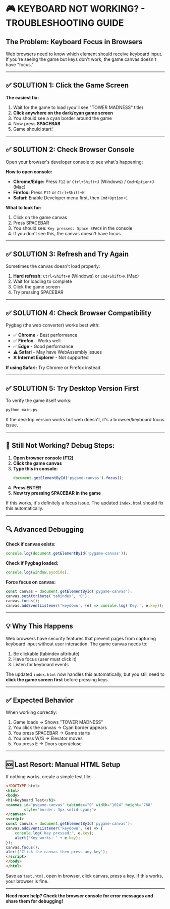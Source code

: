 # 🎮 KEYBOARD NOT WORKING? - TROUBLESHOOTING GUIDE

## The Problem: Keyboard Focus in Browsers

Web browsers need to know which element should receive keyboard input. If you're seeing the game but keys don't work, the game canvas doesn't have "focus."

---

## ✅ SOLUTION 1: Click the Game Screen

**The easiest fix:**

1. Wait for the game to load (you'll see "TOWER MADNESS" title)
2. **Click anywhere on the dark/cyan game screen**
3. You should see a cyan border around the game
4. Now press **SPACEBAR** 
5. Game should start!

---

## ✅ SOLUTION 2: Check Browser Console

Open your browser's developer console to see what's happening:

**How to open console:**
- **Chrome/Edge:** Press `F12` or `Ctrl+Shift+J` (Windows) / `Cmd+Option+J` (Mac)
- **Firefox:** Press `F12` or `Ctrl+Shift+K`
- **Safari:** Enable Developer menu first, then `Cmd+Option+C`

**What to look for:**
1. Click on the game canvas
2. Press SPACEBAR
3. You should see: `Key pressed: Space SPACE` in the console
4. If you don't see this, the canvas doesn't have focus

---

## ✅ SOLUTION 3: Refresh and Try Again

Sometimes the canvas doesn't load properly:

1. **Hard refresh:** `Ctrl+Shift+R` (Windows) or `Cmd+Shift+R` (Mac)
2. Wait for loading to complete
3. Click the game screen
4. Try pressing SPACEBAR

---

## ✅ SOLUTION 4: Check Browser Compatibility

Pygbag (the web converter) works best with:
- ✅ **Chrome** - Best performance
- ✅ **Firefox** - Works well
- ✅ **Edge** - Good performance
- ⚠️ **Safari** - May have WebAssembly issues
- ❌ **Internet Explorer** - Not supported

**If using Safari:** Try Chrome or Firefox instead.

---

## ✅ SOLUTION 5: Try Desktop Version First

To verify the game itself works:

```bash
python main.py
```

If the desktop version works but web doesn't, it's a browser/keyboard focus issue.

---

## 🐛 Still Not Working? Debug Steps:

1. **Open browser console (F12)**
2. **Click the game canvas**
3. **Type this in console:**
   ```javascript
   document.getElementById('pygame-canvas').focus();
   ```
4. **Press ENTER**
5. **Now try pressing SPACEBAR in the game**

If this works, it's definitely a focus issue. The updated `index.html` should fix this automatically.

---

## 🔍 Advanced Debugging

**Check if canvas exists:**
```javascript
console.log(document.getElementById('pygame-canvas'));
```

**Check if Pygbag loaded:**
```javascript
console.log(window.pyodide);
```

**Force focus on canvas:**
```javascript
const canvas = document.getElementById('pygame-canvas');
canvas.setAttribute('tabindex', '0');
canvas.focus();
canvas.addEventListener('keydown', (e) => console.log('Key:', e.key));
```

---

## 💡 Why This Happens

Web browsers have security features that prevent pages from capturing keyboard input without user interaction. The game canvas needs to:

1. Be clickable (tabindex attribute)
2. Have focus (user must click it)
3. Listen for keyboard events

The updated `index.html` now handles this automatically, but you still need to **click the game screen first** before pressing keys.

---

## ✅ Expected Behavior

When working correctly:
1. Game loads → Shows "TOWER MADNESS"
2. You click the canvas → Cyan border appears
3. You press SPACEBAR → Game starts
4. You press W/S → Elevator moves
5. You press E → Doors open/close

---

## 🆘 Last Resort: Manual HTML Setup

If nothing works, create a simple test file:

```html
<!DOCTYPE html>
<html>
<body>
<h1>Keyboard Test</h1>
<canvas id="pygame-canvas" tabindex="0" width="1024" height="768" 
        style="border: 3px solid cyan;">
</canvas>
<script>
const canvas = document.getElementById('pygame-canvas');
canvas.addEventListener('keydown', (e) => {
    console.log('Key pressed:', e.key);
    alert('Key works: ' + e.key);
});
canvas.focus();
alert('Click the canvas then press any key');
</script>
</body>
</html>
```

Save as `test.html`, open in browser, click canvas, press a key. If this works, your browser is fine.

---

**Need more help? Check the browser console for error messages and share them for debugging!**